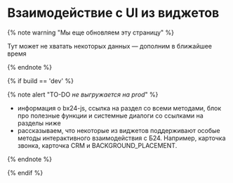 # Взаимодействие с UI из виджетов

{% note warning "Мы еще обновляем эту страницу" %}

Тут может не хватать некоторых данных — дополним в ближайшее время

{% endnote %}

{% if build == 'dev' %}

{% note alert "TO-DO _не выгружается на prod_" %}

- информация о bx24-js, ссылка на раздел со всеми методами, блок про полезные функции и системные диалоги со ссылками на разделы ниже
- рассказываем, что некоторые из виджетов поддерживают особые методы интерактивного взаимодействия с Б24. Например, карточка звонка, карточка CRM и BACKGROUND_PLACEMENT.

{% endnote %}

{% endif %}